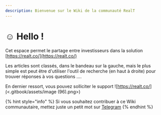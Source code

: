 ```yaml
---
description: Bienvenue sur le Wiki de la communauté RealT
---
```


# ☺ Hello !

Cet espace permet le partage entre investisseurs dans la solution [https://realt.co/](https://realt.co/) &#x20;

Les articles sont classés, dans le bandeau sur la gauche, mais le plus simple est peut être d'utiliser l'outil de recherche (en haut à droite) pour trouver réponses à vos questions ....

En dernier ressort, vous pouvez solliciter le support ![https://realt.co/](<.gitbook/assets/image (96).png>)

{% hint style="info" %}
Si vous souhaitez contribuer à ce Wiki communautaire, mettez juste un petit mot sur [Telegram](https://t.me/RealT\_France)
{% endhint %}
